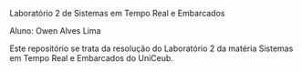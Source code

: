 
Laboratório 2 de Sistemas em Tempo Real e Embarcados

Aluno: Owen Alves Lima

Este repositório se trata da resolução do Laboratório 2 da matéria Sistemas em Tempo Real e Embarcados do UniCeub.
